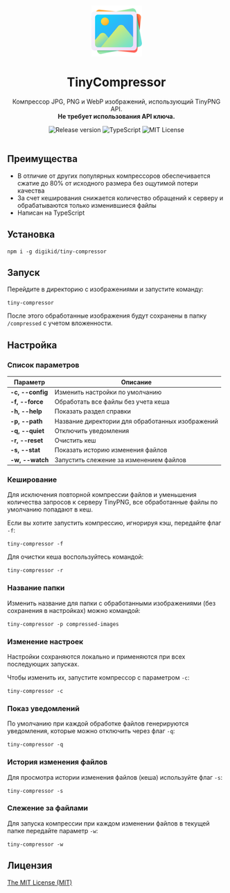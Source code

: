 <div align="center">
  <img alt="TinyCompressor" src="https://github.com/digikid/tiny-compressor/raw/main/logo.png" height="117" />
</div>

<div align="center">
  <h1>TinyCompressor</h1>
  <p>Компрессор JPG, PNG и WebP изображений, использующий TinyPNG API.<br><b>Не требует использования API ключа.</b></p>
  <img src="https://img.shields.io/github/release/digikid/tiny-compressor.svg?style=flat-square&logo=appveyor" alt="Release version">
  <img src="https://img.shields.io/github/languages/top/digikid/tiny-compressor.svg?style=flat-square&logo=appveyor" alt="TypeScript">
  <img src="https://img.shields.io/github/license/digikid/tiny-compressor.svg?style=flat-square&logo=appveyor" alt="MIT License">
  <br>
  <br>
</div>

## Преимущества

- В отличие от других популярных компрессоров обеспечивается сжатие до 80% от исходного размера без ощутимой потери качества
- За счет кеширования снижается количество обращений к серверу и обрабатываются только изменившиеся файлы
- Написан на TypeScript

## Установка

```shell
npm i -g digikid/tiny-compressor
```

## Запуск

Перейдите в директорию с изображениями и запустите команду:

```shell
tiny-compressor
```

После этого обработанные изображения будут сохранены в папку `/compressed` с учетом вложенности.

## Настройка

### Список параметров

| Параметр            | Описание                                         |
|---------------------|--------------------------------------------------|
| <b>-c, --config</b> | Изменить настройки по умолчанию                  |
| <b>-f, --force</b>  | Обработать все файлы без учета кеша              |
| <b>-h, --help</b>   | Показать раздел справки                          |
| <b>-p, --path</b>   | Название директории для обработанных изображений |
| <b>-q, --quiet</b>  | Отключить уведомления                            |
| <b>-r, --reset</b>  | Очистить кеш                                     |
| <b>-s, --stat</b>   | Показать историю изменения файлов                |
| <b>-w, --watch</b>  | Запустить слежение за изменением файлов          |

### Кеширование

Для исключения повторной компрессии файлов и уменьшения количества запросов к серверу TinyPNG, все обработанные файлы по умолчанию попадают в кеш.

Если вы хотите запустить компрессию, игнорируя кэш, передайте флаг `-f`:

```shell
tiny-compressor -f
```

Для очистки кеша воспользуйтесь командой:

```shell
tiny-compressor -r
```

### Название папки

Изменить название для папки с обработанными изображениями (без сохранения в настройках) можно командой:

```shell
tiny-compressor -p compressed-images
```

### Изменение настроек

Настройки сохраняются локально и применяются при всех последующих запусках.

Чтобы изменить их, запустите компрессор с параметром `-c`:

```shell
tiny-compressor -c
```

### Показ уведомлений

По умолчанию при каждой обработке файлов генерируются уведомления, которые можно отключить через флаг `-q`:

```shell
tiny-compressor -q
```

### История изменения файлов

Для просмотра истории изменения файлов (кеша) используйте флаг `-s`:

```shell
tiny-compressor -s
```

### Слежение за файлами

Для запуска компрессии при каждом изменении файлов в текущей папке передайте параметр `-w`:

```shell
tiny-compressor -w
```

## Лицензия

[The MIT License (MIT)](LICENSE)
